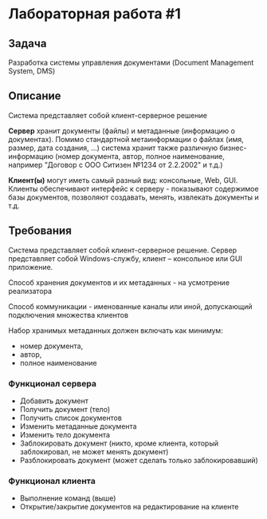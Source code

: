 # Лабораторная работа #1

## Задача
Разработка системы управления документами (Document Management System, DMS)

## Описание
Система представляет собой клиент-серверное решение

**Сервер** хранит документы (файлы) и метаданные (информацию о документах). Помимо стандартной метаинформации о файлах (имя, размер, дата создания, ...) система хранит также различную бизнес-информацию (номер документа, автор, полное наименование, например "Договор с ООО Ситизен №1234 от 2.2.2002" и т.д.)

**Клиент(ы)** могут иметь самый разный вид: консольные, Web, GUI.
Клиенты обеспечивают интерфейс к серверу - показывают содержимое базы документов, позволяют создавать, менять, извлекать документы и т.д.

## Требования
Система представляет собой клиент-серверное решение. Сервер представляет собой  Windows-службу, клиент – консольное или GUI приложение. 

Способ хранения документов и их метаданных - на усмотрение реализатора

Способ коммуникации - именованные каналы или иной, допускающий подключения множества клиентов

Набор хранимых метаданных должен включать как минимум:
- номер документа, 
- автор, 
- полное наименование

### Функционал сервера
- Добавить документ
- Получить документ (тело)
- Получить список документов
- Изменить метаданные документа
- Изменить тело документа
- Заблокировать документ (никто, кроме клиента, который заблокировал, не может менять документ)
- Разблокировать документ (может сделать только заблокировавший)

### Функционал клиента
- Выполнение команд (выше)
- Открытие/закрытие документов на редактирование на клиенте
